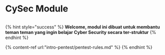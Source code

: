 # CySec Module
<figure><img src=".gitbook/assets/hacktricks.gif" alt=""><figcaption></figcaption></figure>

{% hint style="success" %}
**Welcome, modul ini dibuat untuk membantu teman teman yang ingin belajar Cyber Security secara ter-struktur**
{% endhint %}

{% content-ref url:"intro-pentest/pentest-rules.md" %}
{% endhint %}